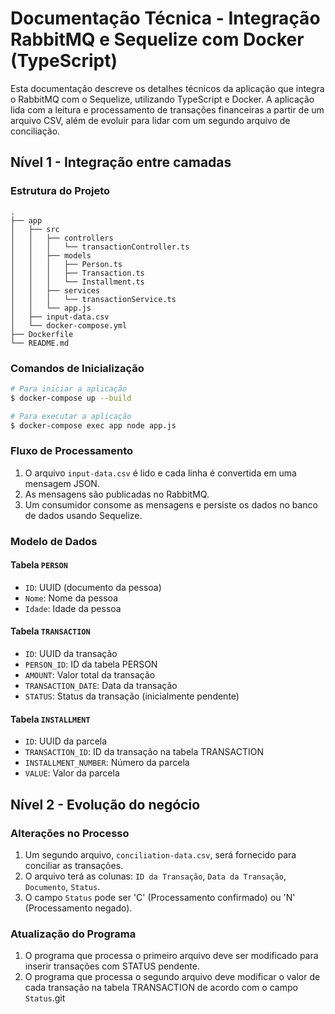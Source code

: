 # Documentação Técnica - Integração RabbitMQ e Sequelize com Docker (TypeScript)

Esta documentação descreve os detalhes técnicos da aplicação que integra o RabbitMQ com o Sequelize, utilizando TypeScript e Docker. A aplicação lida com a leitura e processamento de transações financeiras a partir de um arquivo CSV, além de evoluir para lidar com um segundo arquivo de conciliação.

## Nível 1 - Integração entre camadas

### Estrutura do Projeto
```plaintext
.
├── app
│   ├── src
│   │   ├── controllers
│   │   │   └── transactionController.ts
│   │   ├── models
│   │   │   ├── Person.ts
│   │   │   ├── Transaction.ts
│   │   │   └── Installment.ts
│   │   ├── services
│   │   │   └── transactionService.ts
│   │   └── app.js
│   ├── input-data.csv
│   └── docker-compose.yml
├── Dockerfile
└── README.md
```

### Comandos de Inicialização
```bash
# Para iniciar a aplicação
$ docker-compose up --build

# Para executar a aplicação
$ docker-compose exec app node app.js
```

### Fluxo de Processamento
1. O arquivo `input-data.csv` é lido e cada linha é convertida em uma mensagem JSON.
2. As mensagens são publicadas no RabbitMQ.
3. Um consumidor consome as mensagens e persiste os dados no banco de dados usando Sequelize.

### Modelo de Dados
#### Tabela `PERSON`
- `ID`: UUID (documento da pessoa)
- `Nome`: Nome da pessoa
- `Idade`: Idade da pessoa

#### Tabela `TRANSACTION`
- `ID`: UUID da transação
- `PERSON_ID`: ID da tabela PERSON
- `AMOUNT`: Valor total da transação
- `TRANSACTION_DATE`: Data da transação
- `STATUS`: Status da transação (inicialmente pendente)

#### Tabela `INSTALLMENT`
- `ID`: UUID da parcela
- `TRANSACTION_ID`: ID da transação na tabela TRANSACTION
- `INSTALLMENT_NUMBER`: Número da parcela
- `VALUE`: Valor da parcela

## Nível 2 - Evolução do negócio

### Alterações no Processo
1. Um segundo arquivo, `conciliation-data.csv`, será fornecido para conciliar as transações.
2. O arquivo terá as colunas: `ID da Transação`, `Data da Transação`, `Documento`, `Status`.
3. O campo `Status` pode ser 'C' (Processamento confirmado) ou 'N' (Processamento negado).

### Atualização do Programa
1. O programa que processa o primeiro arquivo deve ser modificado para inserir transações com STATUS pendente.
2. O programa que processa o segundo arquivo deve modificar o valor de cada transação na tabela TRANSACTION de acordo com o campo `Status`.git 